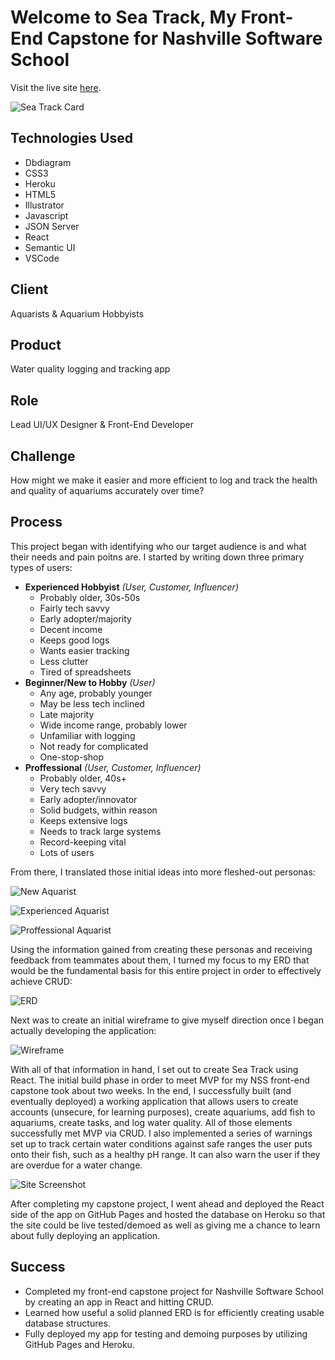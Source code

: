 # Welcome to Sea Track, My Front-End Capstone for Nashville Software School

Visit the live site [here](https://asgertler.github.io/sea-track/#/).

![Sea Track Card](https://asgertler.github.io/static/media/seaTrackCard.e1228e7c.png)

## Technologies Used

- Dbdiagram
- CSS3
- Heroku
- HTML5
- Illustrator
- Javascript
- JSON Server
- React
- Semantic UI
- VSCode

## Client

Aquarists & Aquarium Hobbyists

## Product

Water quality logging and tracking app

## Role

Lead UI/UX Designer & Front-End Developer

## Challenge

How might we make it easier and more efficient to log and track the health and quality of aquariums accurately over time?

## Process

This project began with identifying who our target audience is and what their needs and pain poitns are. I started by writing down three primary types of users:  

- **Experienced Hobbyist** *(User, Customer, Influencer)*
    - Probably older, 30s-50s
    - Fairly tech savvy
    - Early adopter/majority
    - Decent income
    - Keeps good logs
    - Wants easier tracking
    - Less clutter
    - Tired of spreadsheets
- **Beginner/New to Hobby** *(User)*
    - Any age, probably younger
    - May be less tech inclined
    - Late majority
    - Wide income range, probably lower
    - Unfamiliar with logging
    - Not ready for complicated
    - One-stop-shop
- **Proffessional** *(User, Customer, Influencer)*
    - Probably older, 40s+
    - Very tech savvy
    - Early adopter/innovator
    - Solid budgets, within reason
    - Keeps extensive logs
    - Needs to track large systems
    - Record-keeping vital
    - Lots of users

From there, I translated those initial ideas into more fleshed-out personas:

![New Aquarist](https://asgertler.github.io/static/media/hazel-floyd.c4e83e22.png)

![Experienced Aquarist](https://asgertler.github.io/static/media/levi-walton.d5c24a8a.png)

![Proffessional Aquarist](https://asgertler.github.io/static/media/sulema-barba.a09188fc.png)

Using the information gained from creating these personas and receiving feedback from teammates about them, I turned my focus to my ERD that would be the fundamental basis for this entire project in order to effectively achieve CRUD:

![ERD](https://asgertler.github.io/static/media/sea-track-erd.61e1212a.png)

Next was to create an initial wireframe to give myself direction once I began actually developing the application:

![Wireframe](https://asgertler.github.io/static/media/sea-track-wireframe.bd96a0fb.png)

With all of that information in hand, I set out to create Sea Track using React. The initial build phase in order to meet MVP for my NSS front-end capstone took about two weeks. In the end, I successfully built (and eventually deployed) a working application that allows users to create accounts (unsecure, for learning purposes), create aquariums, add fish to aquariums, create tasks, and log water quality. All of those elements successfully met MVP via CRUD. I also implemented a series of warnings set up to track certain water conditions against safe ranges the user puts onto their fish, such as a healthy pH range. It can also warn the user if they are overdue for a water change.

![Site Screenshot](https://asgertler.github.io/static/media/sea-track-site.29a17702.png)

After completing my capstone project, I went ahead and deployed the React side of the app on GitHub Pages and hosted the database on Heroku so that the site could be live tested/demoed as well as giving me a chance to learn about fully deploying an application.

## Success

- Completed my front-end capstone project for Nashville Software School by creating an app in React and hitting CRUD.
- Learned how useful a solid planned ERD is for efficiently creating usable database structures.
- Fully deployed my app for testing and demoing purposes by utilizing GitHub Pages and Heroku.